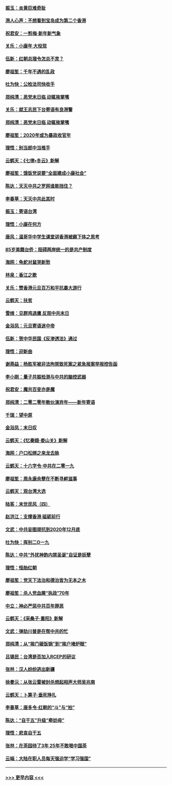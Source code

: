 #### [振玉：炎黄巨难奇耻](../pages/nsc993/n11779632.md?t=01092322) 
#### [港人心声：不想看到宝岛成为第二个香港](../pages/nsc993/n11778817.md?t=01092322) 
#### [祝君安：一剪梅‧新年新气象](../pages/nsc993/n11776340.md?t=01092322) 
#### [关乐：小康年 大役现](../pages/nsc993/n11774213.md?t=01092322) 
#### [伍新：红朝总理令怎总不灵？](../pages/nsc993/n11770813.md?t=01092322) 
#### [廖祖笙：千年不遇的乱政](../pages/nsc993/n11770373.md?t=01092322) 
#### [吐为快：公检法司快收手](../pages/nsc993/n11770359.md?t=01092322) 
#### [郑纯清：恶党末日临 动辄挨掌嘴](../pages/nsc993/n11769912.md?t=01092322) 
#### [关乐：就王志民下台寄语有良港警](../pages/nsc993/n11769903.md?t=01092322) 
#### [郑纯清：恶党末日临 动辄挨掌嘴](../pages/nsc993/n11769356.md?t=01092322) 
#### [廖祖笙：2020年或为暴政收官年](../pages/nsc993/n11768216.md?t=01092322) 
#### [理悟：别当郎中当推手](../pages/nsc993/n11768243.md?t=01092322) 
#### [云鹤天：《七律▪冬云》新解](../pages/nsc993/n11768204.md?t=01092322) 
#### [廖祖笙：饿饭党说要“全面建成小康社会”](../pages/nsc993/n11767482.md?t=01092322) 
#### [陈达：天灭中共之罗网谁能挡住？](../pages/nsc993/n11767465.md?t=01092322) 
#### [李春草：天灭中共此其时](../pages/nsc993/n11767452.md?t=01092322) 
#### [振玉：寄语台湾](../pages/nsc993/n11767432.md?t=01092322) 
#### [理悟：小康在何方](../pages/nsc993/n11767394.md?t=01092322) 
#### [唐风：温哥华中学生课堂讲香港被踢下体之思考](../pages/nsc993/n11766848.md?t=01092322) 
#### [85岁美籍台侨：阻碍两岸统一的是共产制度](../pages/nsc993/n11765043.md?t=01092322) 
#### [海网：龟蛇对鼠哭新愁](../pages/nsc993/n11764895.md?t=01092322) 
#### [林泉：香江之歌](../pages/nsc993/n11764415.md?t=01092322) 
#### [关乐：赞香港元旦百万和平抗暴大游行](../pages/nsc993/n11764382.md?t=01092322) 
#### [云鹤天：扶贫](../pages/nsc993/n11764245.md?t=01092322) 
#### [雪绮：见群鸡退鹰  反观中共末日](../pages/nsc993/n11762112.md?t=01092322) 
#### [金浴凤：元旦寄语迷中帝](../pages/nsc993/n11761788.md?t=01092322) 
#### [伍新：贺中华民国《反渗透法》通过](../pages/nsc993/n11761994.md?t=01092322) 
#### [理悟：迎新曲](../pages/nsc993/n11761152.md?t=01092322) 
#### [谢燕益：杨胜军被非法拘禁致死案之紧急报案举报控告函](../pages/nsc993/n11756134.md?t=01092322) 
#### [李小刚：量子共振检测与中共的脑控武器](../pages/nsc993/n11754518.md?t=01092322) 
#### [祝君安：魔共百变亦是魔](../pages/nsc993/n11754469.md?t=01092322) 
#### [郑纯清：二零二零年散伙演弃年——新年寄语](../pages/nsc993/n11754195.md?t=01092322) 
#### [千瑞：望中原](../pages/nsc993/n11754159.md?t=01092322) 
#### [金浴凤：末日叹](../pages/nsc993/n11752359.md?t=01092322) 
#### [云鹤天：《忆秦娥‧娄山关》新解](../pages/nsc993/n11752348.md?t=01092322) 
#### [海网：户口松绑之来龙去脉](../pages/nsc993/n11752328.md?t=01092322) 
#### [云鹤天：十六字令‧中共在二零一九](../pages/nsc993/n11752305.md?t=01092322) 
#### [廖祖笙：周永康余孽在不断寻衅滋事](../pages/nsc993/n11751013.md?t=01092322) 
#### [云鹤天：观台湾大选](../pages/nsc993/n11751007.md?t=01092322) 
#### [陆客：末世民风（四）](../pages/nsc993/n11749203.md?t=01092322) 
#### [赵洪江：支撑香港 砥砺前行](../pages/nsc993/n11748482.md?t=01092322) 
#### [文武：中共妄图顽抗到2020年12月底](../pages/nsc993/n11748446.md?t=01092322) 
#### [吐为快：挥别二O一九](../pages/nsc993/n11748411.md?t=01092322) 
#### [陈达：中共“外扰神韵内禁圣诞”自证是妖孽](../pages/nsc993/n11748226.md?t=01092322) 
#### [理悟：怪胎红朝](../pages/nsc993/n11748206.md?t=01092322) 
#### [廖祖笙：党天下法治和德治皆为无本之木](../pages/nsc993/n11748135.md?t=01092322) 
#### [廖祖笙：杀人党血腥“执政”70年](../pages/nsc993/n11745144.md?t=01092322) 
#### [中立：神必严惩中共百年罪恶](../pages/nsc993/n11744970.md?t=01092322) 
#### [云鹤天：《采桑子‧重阳》新解](../pages/nsc993/n11744948.md?t=01092322) 
#### [文武：弹劾川普是在帮中共的忙](../pages/nsc993/n11744758.md?t=01092322) 
#### [郑纯清：从“挨门砸饭锅”到“挨户堵炉眼”](../pages/nsc993/n11744745.md?t=01092322) 
#### [吕锡民：台湾是否加入RCEP的研议](../pages/nsc993/n11744701.md?t=01092322) 
#### [张林：汉人纷纷逃出新疆](../pages/nsc993/n11743530.md?t=01092322) 
#### [徐曼沅：从张云雷被封杀想起相声大师吴兆南](../pages/nsc993/n11741816.md?t=01092322) 
#### [云鹤天：卜算子‧垂死挣扎](../pages/nsc993/n11739956.md?t=01092322) 
#### [李春草：唐多令‧红朝的“斗”与“拍”](../pages/nsc993/n11739830.md?t=01092322) 
#### [陈达：“自干五”升级“牵妨母”](../pages/nsc993/n11739724.md?t=01092322) 
#### [理悟：悲哀自干五](../pages/nsc993/n11739547.md?t=01092322) 
#### [张林：在茶园待了3年 25年不敢喝中国茶](../pages/nsc993/n11739240.md?t=01092322) 
#### [云端：大陆在职人员每天强迫学“学习强国”](../pages/nsc993/n11738735.md?t=01092322) 

----
#### [ >>> 更早内容 <<< ](../indexes/nsc993-earlier.md)
